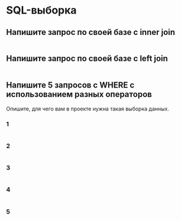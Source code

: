 # SQL-выборка

## Напишите запрос по своей базе с inner join

```

```

## Напишите запрос по своей базе с left join

```

```

## Напишите 5 запросов с WHERE с использованием разных операторов 

Опишите, для чего вам в проекте нужна такая выборка данных.

### 1

```

```

### 2

```

```

### 3

```

```

### 4

```

```

### 5

```

```